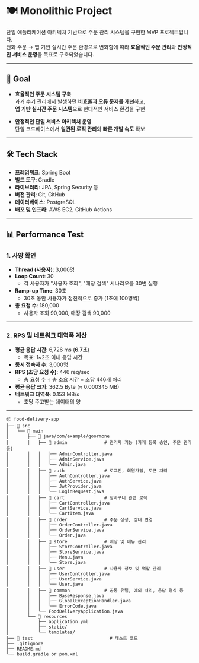 # 🍽️ Monolithic Project

단일 애플리케이션 아키텍처 기반으로 주문 관리 시스템을 구현한 MVP 프로젝트입니다.  
전화 주문 → 앱 기반 실시간 주문 환경으로 변화함에 따라 **효율적인 주문 관리**와 **안정적인 서비스 운영**을 목표로 구축되었습니다.  

---

## 🎯 Goal

- **효율적인 주문 시스템 구축**  
  과거 수기 관리에서 발생하던 **비효율과 오류 문제를 개선**하고,  
  **앱 기반 실시간 주문 시스템**으로 현대적인 서비스 환경을 구현  

- **안정적인 단일 서비스 아키텍처 운영**  
  단일 코드베이스에서 **일관된 로직 관리**와 **빠른 개발 속도** 확보  

---

## 🛠️ Tech Stack

- **프레임워크**: Spring Boot  
- **빌드 도구**: Gradle  
- **라이브러리**: JPA, Spring Security 등  
- **버전 관리**: Git, GitHub  
- **데이터베이스**: PostgreSQL  
- **배포 및 인프라**: AWS EC2, GitHub Actions  

---

## 📊 Performance Test

### 1. 사양 확인

- **Thread (사용자)**: 3,000명  
- **Loop Count**: 30  
  - 각 사용자가 "사용자 조회", "매장 검색" 시나리오를 30번 실행  
- **Ramp-up Time**: 30초  
  - 30초 동안 사용자가 점진적으로 증가 (1초에 100명씩)  
- **총 요청 수**: 180,000  
  - 사용자 조회 90,000, 매장 검색 90,000  

---

### 2. RPS 및 네트워크 대역폭 계산

- **평균 응답 시간**: 6,726 ms (**6.7초**)  
  - 목표: 1~2초 이내 응답 시간  
- **동시 접속자 수**: 3,000명  
- **RPS (초당 요청 수)**: 446 req/sec  
  - 총 요청 수 ÷ 총 소요 시간 = 초당 446개 처리  
- **평균 응답 크기**: 362.5 Byte (≈ 0.000345 MB)  
- **네트워크 대역폭**: 0.153 MB/s  
  - 초당 주고받는 데이터의 양  

---

```
📦 food-delivery-app
├── 📁 src
│   └── 📁 main
│       ├── 📁 java/com/example/goormone
│       │   ├── 📁 admin              # 관리자 기능 (가게 등록 승인, 주문 관리 등)
│       │   │   ├── AdminController.java
│       │   │   ├── AdminService.java
│       │   │   └── Admin.java
│       │   ├── 📁 auth               # 로그인, 회원가입, 토큰 처리
│       │   │   ├── AuthController.java
│       │   │   ├── AuthService.java
│       │   │   ├── JwtProvider.java
│       │   │   └── LoginRequest.java
│       │   ├── 📁 cart               # 장바구니 관련 로직
│       │   │   ├── CartController.java
│       │   │   ├── CartService.java
│       │   │   └── CartItem.java
│       │   ├── 📁 order              # 주문 생성, 상태 변경
│       │   │   ├── OrderController.java
│       │   │   ├── OrderService.java
│       │   │   └── Order.java
│       │   ├── 📁 store              # 매장 및 메뉴 관리
│       │   │   ├── StoreController.java
│       │   │   ├── StoreService.java
│       │   │   ├── Menu.java
│       │   │   └── Store.java
│       │   ├── 📁 user               # 사용자 정보 및 역할 관리
│       │   │   ├── UserController.java
│       │   │   ├── UserService.java
│       │   │   └── User.java
│       │   ├── 📁 common             # 공통 유틸, 예외 처리, 응답 형식 등
│       │   │   ├── BaseResponse.java
│       │   │   ├── GlobalExceptionHandler.java
│       │   │   └── ErrorCode.java
│       │   └── FoodDeliveryApplication.java
│       └── 📁 resources
│           ├── application.yml
│           ├── static/
│           └── templates/
├── 📁 test                             # 테스트 코드
├── .gitignore
├── README.md
└── build.gradle or pom.xml

```

